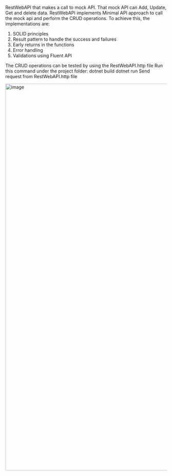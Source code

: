 RestWebAPI that makes a call to mock API.
That mock API can Add, Update, Get and delete data.
RestWebAPI implements Minimal API approach to call the mock api and perform the CRUD operations.
To achieve this, the implementations are:
1. SOLID principles
2. Result pattern to handle the success and failures
3. Early returns in the functions
4. Error handling
5. Validations using Fluent API

   
The CRUD operations can be tested by using the RestWebAPI.http file
Run this command under the project folder: dotnet build
dotnet run
Send request from RestWebAPI.http file

   <img width="1204" alt="image" src="https://github.com/user-attachments/assets/cf489039-723e-45f8-8d05-5100655d5f46" />


